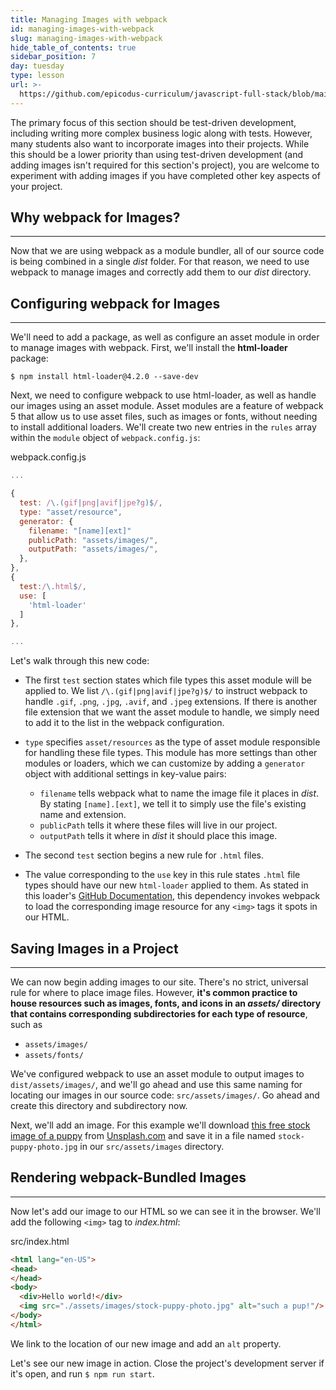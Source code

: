 ```yaml
---
title: Managing Images with webpack
id: managing-images-with-webpack
slug: managing-images-with-webpack
hide_table_of_contents: true
sidebar_position: 7
day: tuesday
type: lesson
url: >-
  https://github.com/epicodus-curriculum/javascript-full-stack/blob/main/3b_managing_images_with_webpack.md
---
```


The primary focus of this section should be test-driven development, including writing more complex business logic along with tests. However, many students also want to incorporate images into their projects. While this should be a lower priority than using test-driven development (and adding images isn't required for this section's project), you are welcome to experiment with adding images if you have completed other key aspects of your project.

## Why webpack for Images?
---

Now that we are using webpack as a module bundler, all of our source code is being combined in a single _dist_ folder. For that reason, we need to use webpack to manage images and correctly add them to our _dist_ directory.

## Configuring webpack for Images
---

We'll need to add a package, as well as configure an asset module in order to manage images with webpack. First, we'll install the **html-loader** package:

```shell
$ npm install html-loader@4.2.0 --save-dev
```

Next, we need to configure webpack to use html-loader, as well as handle our images using an asset module. Asset modules are a feature of webpack 5 that allow us to use asset files, such as images or fonts, without needing to install additional loaders. We'll create two new entries in the `rules` array within the `module` object of `webpack.config.js`:

<div class="filename">webpack.config.js</div>

```javascript
...

{
  test: /\.(gif|png|avif|jpe?g)$/,
  type: "asset/resource",
  generator: {
    filename: "[name][ext]"
    publicPath: "assets/images/",
    outputPath: "assets/images/",
  },
},
{
  test:/\.html$/,
  use: [
    'html-loader'
  ]
},

...
```

Let's walk through this new code:

* The first `test` section states which file types this asset module will be applied to. We list `/\.(gif|png|avif|jpe?g)$/` to instruct webpack to handle `.gif`, `.png`, `.jpg`, `.avif`, and `.jpeg` extensions. If there is another file extension that we want the asset module to handle, we simply need to add it to the list in the webpack configuration.

* `type` specifies `asset/resources` as the type of asset module responsible for handling these file types. This module has more settings than other modules or loaders, which we can customize by adding a `generator` object with additional settings in key-value pairs:
  * `filename` tells webpack what to name the image file it places in _dist_. By stating `[name].[ext]`, we tell it to simply use the file's existing name and extension.
  * `publicPath` tells it where these files will live in our project.
  * `outputPath` tells it where in _dist_ it should place this image.

* The second `test` section begins a new rule for  `.html` files.

* The value corresponding to the `use` key in this rule states `.html` file types should have our new `html-loader` applied to them. As stated in this loader's [GitHub Documentation](https://github.com/webpack-contrib/html-loader), this dependency invokes webpack to load the corresponding image resource for any `<img>` tags it spots in our HTML.

## Saving Images in a Project
---

We can now begin adding images to our site. There's no strict, universal rule for where to place image files. However, **it's common practice to house resources such as images, fonts, and icons in an _assets/_ directory that contains corresponding subdirectories for each type of resource**, such as 

* `assets/images/`
* `assets/fonts/` 

We've configured webpack to use an asset module to output images to `dist/assets/images/`, and we'll go ahead and use this same naming for locating our images in our source code: `src/assets/images/`. Go ahead and create this directory and subdirectory now.

Next, we'll add an image. For this example we'll download [this free stock image of a puppy](https://unsplash.com/photos/-Go4DH2pZbc) from [Unsplash.com](https://unsplash.com) and save it in a file named `stock-puppy-photo.jpg` in our `src/assets/images` directory.

## Rendering webpack-Bundled Images
---

Now let's add our image to our HTML so we can see it in the browser. We'll add the following `<img>` tag to _index.html_:

<div class="filename">src/index.html</div>

```html
<html lang="en-US">
<head>
</head>
<body>
  <div>Hello world!</div>
  <img src="./assets/images/stock-puppy-photo.jpg" alt="such a pup!"/>
</body>
</html>
```

We link to the location of our new image and add an `alt` property.

Let's see our new image in action. Close the project's development server if it's open, and run `$ npm run start`.
